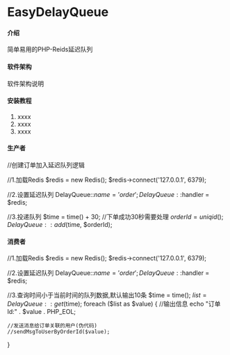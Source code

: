 # EasyDelayQueue

#### 介绍
简单易用的PHP-Reids延迟队列

#### 软件架构
软件架构说明


#### 安装教程

1.  xxxx
2.  xxxx
3.  xxxx

#### 生产者

//创建订单加入延迟队列逻辑

//1.加载Redis
$redis = new Redis();
$redis->connect('127.0.0.1', 6379);

//2.设置延迟队列
DelayQueue::$name = 'order';
DelayQueue::$handler = $redis;

//3.投递队列
$time = time() + 30; //下单成功30秒需要处理
$orderId = uniqid();
DelayQueue::add($time, $orderId);

#### 消费者

//1.加载Redis
$redis = new Redis();
$redis->connect('127.0.0.1', 6379);

//2.设置延迟队列
DelayQueue::$name = 'order';
DelayQueue::$handler = $redis;

//3.查询时间小于当前时间的队列数据,默认输出10条
$time = time();
$list = DelayQueue::get($time);
foreach ($list as $value)
{
    //输出信息
    echo "订单Id:" . $value . PHP_EOL;

    //发送消息给订单关联的用户(伪代码)
    //sendMsgToUserByOrderId($value);
}